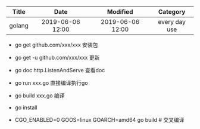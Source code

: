 
| Title                | Date             | Modified         | Category          |
|:--------------------:|:----------------:|:----------------:|:-----------------:|
| golang              | 2019-06-06 12:00 | 2019-06-06 12:00 | every day use            |


- go get github.com/xxx/xxx  安装包
- go get -u github.com/xxx/xxx 更新

- go doc http.ListenAndServe  查看doc

- go run xxx.go  直接编译执行go

- go build xxx.go 编译

- go install


- CGO_ENABLED=0 GOOS=linux GOARCH=amd64 go build # 交叉编译


